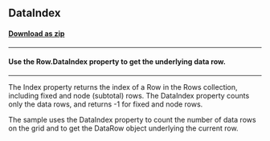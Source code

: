 ## DataIndex
#### [Download as zip](https://grapecity.github.io/DownGit/#/home?url=https://github.com/GrapeCity/ComponentOne-WinForms-Samples/tree/master/NetFramework\FlexGrid\VB\DataIndex)
____
#### Use the Row.DataIndex property to get the underlying data row.
____
The Index property returns the index of a Row in the Rows collection, including fixed and node (subtotal) rows.
The DataIndex property counts only the data rows, and returns -1 for fixed and node rows.

The sample uses the DataIndex property to count the number of data rows on the grid and to get the DataRow object underlying the current row.
